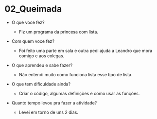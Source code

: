 # 02_Queimada
-	O que voce fez?

    * Fiz um programa da princesa com lista.

-	Com quem voce fez?

    * Foi feito uma parte em sala e outra pedi ajuda a Leandro que mora comigo e aos colegas.
-	O que aprendeu e sabe fazer?

    * Não entendi muito como funciona lista esse tipo de lista.

-	O que tem dificuldade ainda?

    * Criar o código, algumas definições e como usar as funções.

-	Quanto tempo levou pra fazer a atividade?

    * Levei em torno de uns 2 dias.